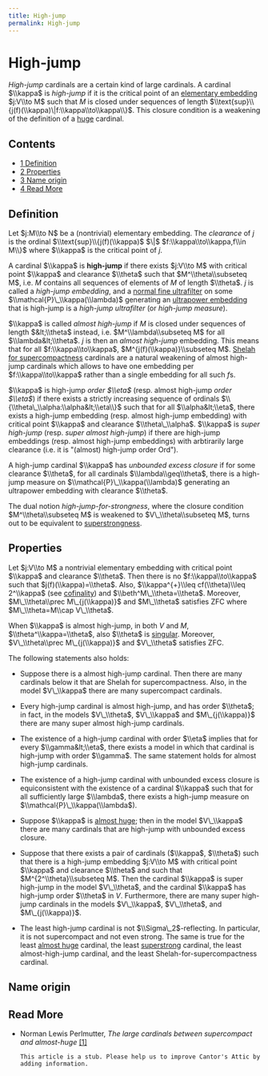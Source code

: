```yaml
---
title: High-jump
permalink: High-jump
---
```

# High-jump











*High-jump* cardinals are a certain kind of large cardinals. A cardinal
$\\kappa$ is *high-jump* if it is the critical point of an [elementary
embedding](Elementary_embedding "Elementary embedding")
$j:V\\to M$ such that $M$ is closed under sequences of length
$\\text{sup}\\{j(f)(\\kappa)\|f:\\kappa\\to\\kappa\\}$. This closure
condition is a weakening of the definition of a
[huge](Huge "Huge")
cardinal.



## Contents


-   [<span class="tocnumber">1</span> <span
    class="toctext">Definition</span>](#Definition)
-   [<span class="tocnumber">2</span> <span
    class="toctext">Properties</span>](#Properties)
-   [<span class="tocnumber">3</span> <span class="toctext">Name
    origin</span>](#Name_origin)
-   [<span class="tocnumber">4</span> <span class="toctext">Read
    More</span>](#Read_More)


## Definition

Let $j:M\\to N$ be a (nontrivial) elementary embedding. The *clearance*
of $j$ is the ordinal $\\text{sup}\\{j(f)(\\kappa)$ $\|$
$f:\\kappa\\to\\kappa,f\\in M\\}$ where $\\kappa$ is the critical point
of $j$.

A cardinal $\\kappa$ is **high-jump** if there exists $j:V\\to M$ with
critical point $\\kappa$ and clearance $\\theta$ such that
$M^\\theta\\subseteq M$, i.e. $M$ contains all sequences of elements of
$M$ of length $\\theta$. $j$ is called a *high-jump embedding*, and a
[normal fine
ultrafilter](Filter "Filter")
on some $\\mathcal{P}\_\\kappa(\\lambda)$ generating an [ultrapower
embedding](Ultrapower "Ultrapower")
that is high-jump is a *high-jump ultrafilter* (or *high-jump measure*).

$\\kappa$ is called *almost high-jump* if $M$ is closed under sequences
of length $&lt;\\theta$ instead, i.e. $M^\\lambda\\subseteq M$ for all
$\\lambda&lt;\\theta$. $j$ is then an *almost high-jump* embedding. This
means that for all $f:\\kappa\\to\\kappa$, $M^{j(f)(\\kappa)}\\subseteq
M$.
<a href="Shelah" class="mw-redirect" title="Shelah">Shelah for supercompactness</a>
cardinals are a natural weakening of almost high-jump cardinals which
allows to have one embedding per $f:\\kappa\\to\\kappa$ rather than a
single embedding for all such $f$s.

$\\kappa$ is high-jump *order $\\eta$* (resp. almost high-jump *order
$\\eta$*) if there exists a strictly increasing sequence of ordinals
$\\{\\theta\_\\alpha:\\alpha&lt;\\eta\\}$ such that for all
$\\alpha&lt;\\eta$, there exists a high-jump embedding (resp. almost
high-jump embedding) with critical point $\\kappa$ and clearance
$\\theta\_\\alpha$. $\\kappa$ is *super high-jump* (resp. *super almost
high-jump*) if there are high-jump embeddings (resp. almost high-jump
embeddings) with arbtirarily large clearance (i.e. it is "(almost)
high-jump order Ord").

A high-jump cardinal $\\kappa$ has *unbounded excess closure* if for
some clearance $\\theta$, for all cardinals $\\lambda\\geq\\theta$,
there is a high-jump measure on $\\mathcal{P}\_\\kappa(\\lambda)$
generating an ultrapower embedding with clearance $\\theta$.

The dual notion *high-jump-for-strongness*, where the closure condition
$M^\\theta\\subseteq M$ is weakened to $V\_\\theta\\subseteq M$, turns
out to be equivalent to
[superstrongness](Superstrong "Superstrong").

## Properties

Let $j:V\\to M$ a nontrivial elementary embedding with critical point
$\\kappa$ and clearance $\\theta$. Then there is no
$f:\\kappa\\to\\kappa$ such that $j(f)(\\kappa)=\\theta$. Also,
$\\kappa^{+}\\leq cf(\\theta)\\leq 2^\\kappa$ (see
<a href="Cofinality" class="mw-redirect" title="Cofinality">cofinality</a>)
and $\\beth^M\_\\theta=\\theta$. Moreover, $M\_\\theta\\prec
M\_{j(\\kappa)}$ and $M\_\\theta$ satisfies ZFC where $M\_\\theta=M\\cap
V\_\\theta$.

When $\\kappa$ is almost high-jump, in both $V$ and $M$,
$\\theta^\\kappa=\\theta$, also $\\theta$ is
<a href="Singular" class="mw-redirect" title="Singular">singular</a>.
Moreover, $V\_\\theta\\prec M\_{j(\\kappa)}$ and $V\_\\theta$ satisfies
ZFC.

The following statements also holds:

-   Suppose there is a almost high-jump cardinal. Then there are many
    cardinals below it that are Shelah for supercompactness. Also, in
    the model $V\_\\kappa$ there are many supercompact cardinals.


-   Every high-jump cardinal is almost high-jump, and has order
    $\\theta$; in fact, in the models $V\_\\theta$, $V\_\\kappa$ and
    $M\_{j(\\kappa)}$ there are many super almost high-jump cardinals.


-   The existence of a high-jump cardinal with order $\\eta$ implies
    that for every $\\gamma&lt;\\eta$, there exists a model in which
    that cardinal is high-jump with order $\\gamma$. The same statement
    holds for almost high-jump cardinals.


-   The existence of a high-jump cardinal with unbounded excess closure
    is equiconsistent with the existence of a cardinal $\\kappa$ such
    that for all sufficiently large $\\lambda$, there exists a high-jump
    measure on $\\mathcal{P}\_\\kappa(\\lambda$).


-   Suppose $\\kappa$ is [almost
    huge](Huge "Huge");
    then in the model $V\_\\kappa$ there are many cardinals that are
    high-jump with unbounded excess closure.


-   Suppose that there exists a pair of cardinals ($\\kappa$, $\\theta$)
    such that there is a high-jump embedding $j:V\\to M$ with critical
    point $\\kappa$ and clearance $\\theta$ and such that
    $M^{2^\\theta}\\subseteq M$. Then the cardinal $\\kappa$ is super
    high-jump in the model $V\_\\theta$, and the cardinal $\\kappa$ has
    high-jump order $\\theta$ in $V$. Furthermore, there are many super
    high-jump cardinals in the models $V\_\\kappa$, $V\_\\theta$, and
    $M\_{j(\\kappa)}$.


-   The least high-jump cardinal is not $\\Sigma\_2$-reflecting. In
    particular, it is not supercompact and not even strong. The same is
    true for the least [almost
    huge](Huge "Huge")
    cardinal, the least
    [superstrong](Superstrong "Superstrong")
    cardinal, the least almost-high-jump cardinal, and the least
    Shelah-for-supercompactness cardinal.

## Name origin

## Read More

-   Norman Lewis Perlmutter, *The large cardinals between supercompact
    and almost-huge*
    <a href="http://boolesrings.org/perlmutter/files/2013/07/HighJumpForJournal.pdf" class="external autonumber">[1]</a>

  

        This article is a stub. Please help us to improve Cantor's Attic by adding information.


